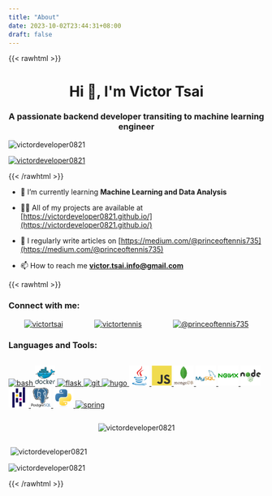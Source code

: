 ```yaml
---
title: "About"
date: 2023-10-02T23:44:31+08:00
draft: false
---
```

{{< rawhtml >}}
<h1 align="center">Hi 👋, I'm Victor Tsai</h1>
<h3 align="center">A passionate backend developer transiting to machine learning engineer</h3>

<p align="left"> <img src="https://komarev.com/ghpvc/?username=victordeveloper0821&label=Profile%20views&color=0e75b6&style=flat" alt="victordeveloper0821" /> </p>

<p align="left"> <a href="https://github.com/ryo-ma/github-profile-trophy"><img src="https://github-profile-trophy.vercel.app/?username=victordeveloper0821" alt="victordeveloper0821" /></a> </p>
{{< /rawhtml >}}

- 🌱 I’m currently learning **Machine Learning and Data Analysis**

- 👨‍💻 All of my projects are available at [https://victordeveloper0821.github.io/](https://victordeveloper0821.github.io/)

- 📝 I regularly write articles on [https://medium.com/@princeoftennis735](https://medium.com/@princeoftennis735)

- 📫 How to reach me **victor.tsai.info@gmail.com**

{{< rawhtml >}}
<h3 align="left">Connect with me:</h3>
<div style="display:flex; flex-direction: row; justify-content: space-around;">
<a href="https://linkedin.com/in/victortsai-27b143157" target="blank"><img align="center" src="https://raw.githubusercontent.com/rahuldkjain/github-profile-readme-generator/master/src/images/icons/Social/linked-in-alt.svg" alt="victortsai" height="30" width="40" /></a>
<a href="https://kaggle.com/victortennis" target="blank"><img align="center" src="https://raw.githubusercontent.com/rahuldkjain/github-profile-readme-generator/master/src/images/icons/Social/kaggle.svg" alt="victortennis" height="30" width="40" /></a>
<a href="https://medium.com/@princeoftennis735" target="blank"><img align="center" src="https://raw.githubusercontent.com/rahuldkjain/github-profile-readme-generator/master/src/images/icons/Social/medium.svg" alt="@princeoftennis735" height="30" width="40" /></a>
</div>

<h3 align="left">Languages and Tools:</h3>
<div style="display:flex; flex-direction: row; justify-content: space-around;">

<a href="https://www.gnu.org/software/bash/" target="_blank" rel="noreferrer"> <img src="https://www.vectorlogo.zone/logos/gnu_bash/gnu_bash-icon.svg" alt="bash" width="40" height="40"/> </a> <a href="https://www.docker.com/" target="_blank" rel="noreferrer"> <img src="https://raw.githubusercontent.com/devicons/devicon/master/icons/docker/docker-original-wordmark.svg" alt="docker" width="40" height="40"/> </a> <a href="https://flask.palletsprojects.com/" target="_blank" rel="noreferrer"> <img src="https://www.vectorlogo.zone/logos/pocoo_flask/pocoo_flask-icon.svg" alt="flask" width="40" height="40"/> </a> <a href="https://git-scm.com/" target="_blank" rel="noreferrer"> <img src="https://www.vectorlogo.zone/logos/git-scm/git-scm-icon.svg" alt="git" width="40" height="40"/> </a> <a href="https://gohugo.io/" target="_blank" rel="noreferrer"> <img src="https://api.iconify.design/logos-hugo.svg" alt="hugo" width="40" height="40"/> </a> <a href="https://www.java.com" target="_blank" rel="noreferrer"> <img src="https://raw.githubusercontent.com/devicons/devicon/master/icons/java/java-original.svg" alt="java" width="40" height="40"/> </a> <a href="https://developer.mozilla.org/en-US/docs/Web/JavaScript" target="_blank" rel="noreferrer"> <img src="https://raw.githubusercontent.com/devicons/devicon/master/icons/javascript/javascript-original.svg" alt="javascript" width="40" height="40"/> </a> <a href="https://www.mongodb.com/" target="_blank" rel="noreferrer"> <img src="https://raw.githubusercontent.com/devicons/devicon/master/icons/mongodb/mongodb-original-wordmark.svg" alt="mongodb" width="40" height="40"/> </a> <a href="https://www.mysql.com/" target="_blank" rel="noreferrer"> <img src="https://raw.githubusercontent.com/devicons/devicon/master/icons/mysql/mysql-original-wordmark.svg" alt="mysql" width="40" height="40"/> </a> <a href="https://www.nginx.com" target="_blank" rel="noreferrer"> <img src="https://raw.githubusercontent.com/devicons/devicon/master/icons/nginx/nginx-original.svg" alt="nginx" width="40" height="40"/> </a> <a href="https://nodejs.org" target="_blank" rel="noreferrer"> <img src="https://raw.githubusercontent.com/devicons/devicon/master/icons/nodejs/nodejs-original-wordmark.svg" alt="nodejs" width="40" height="40"/> </a> <a href="https://pandas.pydata.org/" target="_blank" rel="noreferrer"> <img src="https://raw.githubusercontent.com/devicons/devicon/2ae2a900d2f041da66e950e4d48052658d850630/icons/pandas/pandas-original.svg" alt="pandas" width="40" height="40"/> </a> <a href="https://www.postgresql.org" target="_blank" rel="noreferrer"> <img src="https://raw.githubusercontent.com/devicons/devicon/master/icons/postgresql/postgresql-original-wordmark.svg" alt="postgresql" width="40" height="40"/> </a> <a href="https://www.python.org" target="_blank" rel="noreferrer"> <img src="https://raw.githubusercontent.com/devicons/devicon/master/icons/python/python-original.svg" alt="python" width="40" height="40"/> </a> <a href="https://spring.io/" target="_blank" rel="noreferrer"> <img src="https://www.vectorlogo.zone/logos/springio/springio-icon.svg" alt="spring" width="40" height="40"/> </a> 
</div>

<div style="display:flex; flex-direction: row; justify-content: space-around;">

<p><img align="left" src="https://github-readme-stats.vercel.app/api/top-langs?username=victordeveloper0821&show_icons=true&locale=en&layout=compact" alt="victordeveloper0821" /></p>
</div>

<p>&nbsp;<img align="center" src="https://github-readme-stats.vercel.app/api?username=victordeveloper0821&show_icons=true&locale=en" alt="victordeveloper0821" /></p>

<p><img align="center" src="https://github-readme-streak-stats.herokuapp.com/?user=victordeveloper0821&" alt="victordeveloper0821" /></p>

{{< /rawhtml >}}